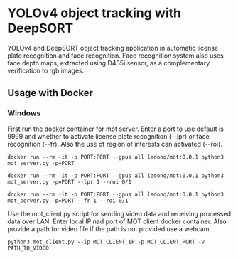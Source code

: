 # YOLOv4 object tracking with DeepSORT

YOLOv4 and DeepSORT object tracking application in automatic license plate recognition and face recognition. Face recognition system also uses face depth maps, extracted using D435i sensor, as a complementary verification to rgb images.

## Usage with Docker

### Windows

First run the docker container for mot server. Enter a port to use default is 9999 and whether to activate license plate recognition (--lpr) or face recognition (--fr).
Also the use of region of interests can activated (--roi).

```
docker run --rm -it -p PORT:PORT --gpus all ladonq/mot:0.0.1 python3 mot_server.py -p=PORT
```
```
docker run --rm -it -p PORT:PORT --gpus all ladonq/mot:0.0.1 python3 mot_server.py -p=PORT --lpr 1 --roi 0/1
```
```
docker run --rm -it -p PORT:PORT --gpus all ladonq/mot:0.0.1 python3 mot_server.py -p=PORT --fr 1 --roi 0/1
```

Use the mot_client.py script for sending video data and receiving processed data over LAN. Enter local IP nad port of MOT client docker container.
Also provide a path for video file if the path is not provided use a webcam.

```
python3 mot_client.py --ip MOT_CLIENT_IP -p MOT_CLIENT_PORT -v PATH_TO_VIDEO
```